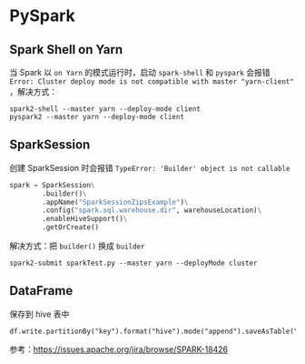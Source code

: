 # PySpark



## Spark Shell on Yarn

当 Spark 以 `on Yarn` 的模式运行时，启动 `spark-shell` 和 `pyspark` 会报错 `Error: Cluster deploy mode is not compatible with master "yarn-client"` ，解决方式：

```shell
spark2-shell --master yarn --deploy-mode client
pyspark2 --master yarn --deploy-mode client
```



## SparkSession

创建 SparkSession 时会报错 `TypeError: 'Builder' object is not callable` 

```python
spark = SparkSession\
        .builder()\
        .appName("SparkSessionZipsExample")\
        .config("spark.sql.warehouse.dir", warehouseLocation)\
        .enableHiveSupport()\
        .getOrCreate()
```

解决方式：把 `builder()` 换成 `builder`



```shell
spark2-submit sparkTest.py --master yarn --deployMode cluster
```



## DataFrame

保存到 hive 表中

```
df.write.partitionBy("key").format("hive").mode("append").saveAsTable("hive_table")
```

参考：https://issues.apache.org/jira/browse/SPARK-18426